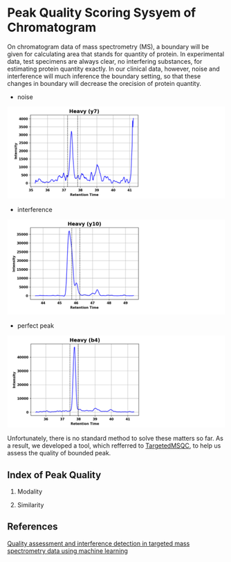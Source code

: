 # Peak Quality Scoring Sysyem of Chromatogram

On chromatogram data of mass spectrometry (MS), a boundary will be given for calculating area that stands for quantity of protein. In experimental data, test specimens are always clear, no interfering substances, for estimating protein quantity exactly. In our clinical data, however, noise and interference will much inference the boundary setting, so that these changes in boundary will decrease the orecision of protein quantity. 

- noise

![noise](./images/noise.png)

- interference

![inteference](./images/inteference.png)

- perfect peak

![perfect](./images/perfect.png)

Unfortunately, there is no standard method to solve these matters so far. As a result, we developed a tool, which refferred to [TargetedMSQC](https://clinicalproteomicsjournal.biomedcentral.com/articles/10.1186/s12014-018-9209-x), to help us assess the quality of bounded peak.

## Index of Peak Quality 

1. Modality

2. Similarity

## References

[Quality assessment and interference detection in targeted mass spectrometry data using machine learning](https://clinicalproteomicsjournal.biomedcentral.com/articles/10.1186/s12014-018-9209-x)